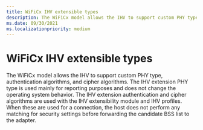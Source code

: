 ```yaml
---
title: WiFiCx IHV extensible types
description: The WiFiCx model allows the IHV to support custom PHY type, authentication algorithms, and cipher algorithms.
ms.date: 09/30/2021
ms.localizationpriority: medium
---
```


# WiFiCx IHV extensible types


The WiFiCx model allows the IHV to support custom PHY type, authentication algorithms, and cipher algorithms. The IHV extension PHY type is used mainly for reporting purposes and does not change the operating system behavior. The IHV extension authentication and cipher algorithms are used with the IHV extensibility module and IHV profiles. When these are used for a connection, the host does not perform any matching for security settings before forwarding the candidate BSS list to the adapter.

 

 





